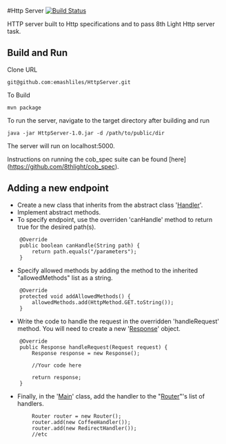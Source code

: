 #Http Server [![Build Status](https://travis-ci.org/emashliles/HttpServer.svg?branch=master)](https://travis-ci.org/emashliles/HttpServer)

HTTP server built to Http specifications and to pass 8th Light Http server task. 

## Build and Run

Clone URL

```
git@github.com:emashliles/HttpServer.git
```

To Build

```
mvn package
```

To run the server, navigate to the target directory after building and run

```
java -jar HttpServer-1.0.jar -d /path/to/public/dir
```

The server will run on localhost:5000.

Instructions on running the cob_spec suite can be found [here] (https://github.com/8thlight/cob_spec). 

## Adding a new endpoint

* Create a new class that inherits from the abstract class '[Handler](https://github.com/emashliles/HttpServer/blob/master/src/main/java/Handler.java)'.
* Implement abstract methods. 
* To specify endpoint, use the overriden 'canHandle' method to return true for the desired path(s).

```
    @Override
    public boolean canHandle(String path) {
        return path.equals("/parameters");
    }
```

* Specify allowed methods by adding the method to the inherited "allowedMethods" list as a string.

```
    @Override
    protected void addAllowedMethods() {
        allowedMethods.add(HttpMethod.GET.toString());
    }
```

* Write the code to handle the request in the overridden 'handleRequest' method. You will need to create a new '[Response](https://github.com/emashliles/HttpServer/blob/master/src/main/java/Response.java)' object. 

```
    @Override
    public Response handleRequest(Request request) {
        Response response = new Response();
        
        //Your code here
  
        return response;
    }
```
* Finally, in the '[Main](https://github.com/emashliles/HttpServer/blob/master/src/main/java/Main.java#L15)' class, add the handler to the "[Router](https://github.com/emashliles/HttpServer/blob/master/src/main/java/Router.java)"'s list of handlers.

```
        Router router = new Router();
        router.add(new CoffeeHandler());
        router.add(new RedirectHandler());
        //etc
```
